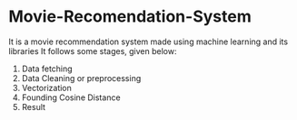 # Movie-Recomendation-System
It is a movie recommendation system made using machine learning and its libraries
It follows some stages, given below:
1. Data fetching
2. Data Cleaning or preprocessing
3. Vectorization
4. Founding Cosine Distance
5. Result

